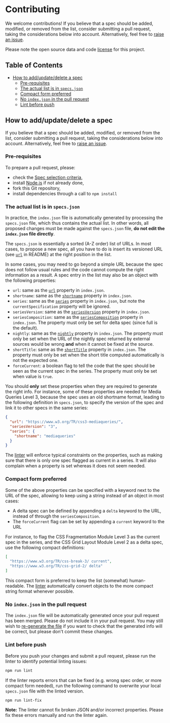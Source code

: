 # Contributing

We welcome contributions! If you believe that a spec should be added, modified,
or removed from the list, consider submitting a pull request, taking the
considerations below into account. Alternatively, feel free to [raise an
issue](https://github.com/w3c/browser-specs/issues/new).

Please note the open source data and code [license](LICENSE.md) for this
project.


## Table of Contents

- [How to add/update/delete a spec](#how-to-addupdatedelete-a-spec)
  - [Pre-requisites](#pre-requisites)
  - [The actual list is in `specs.json`](#the-actual-list-is-in-specsjson)
  - [Compact form preferred](#compact-form-preferred)
  - [No `index.json` in the pull request](#no-indexjson-in-the-pull-request)
  - [Lint before push](#lint-before-push)


## How to add/update/delete a spec

If you believe that a spec should be added, modified, or removed from the list,
consider submitting a pull request, taking the considerations below into
account. Alternatively, feel free to [raise an
issue](https://github.com/w3c/browser-specs/issues/new).

### Pre-requisites

To prepare a pull request, please:
- check the [Spec selection criteria](README.md#spec-selection-criteria),
- install [Node.js](https://nodejs.org/en/) if not already done,
- fork this Git repository,
- install dependencies through a call to `npm install`


### The actual list is in `specs.json`

In practice, the `index.json` file is automatically generated by processing the
`specs.json` file, which thus contains the actual list. In other words, all
proposed changes must be made against the `specs.json` file, **do not edit the
`index.json` file directly**.

The `specs.json` is essentially a sorted (A-Z order) list of URLs. In most
cases, to propose a new spec, all you have to do is insert its versioned URL
(see [`url`](README.md#url) in README) at the right position in the list.

In some cases, you may need to go beyond a simple URL because the spec does not
follow usual rules and the code cannot compute the right information as a
result. A spec entry in the list may also be an object with the following
properties:

- `url`: same as the [`url`](README.md#url) property in `index.json`.
- `shortname`: same as the [`shortname`](README.md#shortname) property in
`index.json`.
- `series`: same as the [`series`](README.md#series) property in `index.json`,
but note the `currentSpecification` property will be ignored.
- `seriesVersion`: same as the [`seriesVersion`](README.md#seriesversion)
property in `index.json`.
- `seriesComposition`: same as the [`seriesComposition`](README.md#seriesComposition)
property in `index.json`. The property must only be set for delta spec (since
full is the default).
- `nightly`: same as the [`nightly`](README.md#nightly) property in
`index.json`. The property must only be set when the URL of the nightly spec
returned by external sources would be wrong **and** when it cannot be fixed at
the source.
- `shortTitle`: same as the [`shortTitle`](README.md#shorttitle) property in
`index.json`. The property must only be set when the short title computed
automatically is not the expected one.
- `forceCurrent`: a boolean flag to tell the code that the spec should be seen
as the current spec in the series. The property must only be set when value is
`true`.

You should **only** set these properties when they are required to generate the
right info. For instance, some of these properties are needed for Media Queries
Level 3, because the spec uses an old shortname format, leading to the following
definition in `specs.json`, to specify the version of the spec and link it to
other specs in the same series:

```json
{
  "url": "https://www.w3.org/TR/css3-mediaqueries/",
  "seriesVersion": "3",
  "series": {
    "shortname": "mediaqueries"
  }
}
```

The [linter](#lint-before-push) will enforce typical constraints on the
properties, such as making sure that there is only one spec flagged as current
in a series. It will also complain when a property is set whereas it does not
seem needed.


### Compact form preferred

Some of the above properties can be specified with a keyword next to the URL of
the spec, allowing to keep using a string instead of an object in most cases:
- A delta spec can be defined by appending a `delta` keyword to the URL, instead
of through the `seriesComposition`.
- The `forceCurrent` flag can be set by appending a `current` keyword to the URL

For instance, to flag the CSS Fragmentation Module Level 3 as the current spec
in the series, and the CSS Grid Layout Module Level 2 as a delta spec, use the
following compact definitions:

```json
[
  "https://www.w3.org/TR/css-break-3/ current",
  "https://www.w3.org/TR/css-grid-2/ delta"
]
```

This compact form is preferred to keep the list (somewhat) human-readable. The
[linter](#lint-before-push) automatically convert objects to the more compact
string format whenever possible.


### No `index.json` in the pull request

The `index.json` file will be automatically generated once your pull request has
been merged. Please do not include it in your pull request. You may still wish
to [re-generate the file](README.md#how-to-generate-indexjson-manually) if you
want to check that the generated info will be correct, but please don't commit
these changes.


### Lint before push

Before you push your changes and submit a pull request, please run the linter
to identify potential linting issues:

```bash
npm run lint
```

If the linter reports errors that can be fixed (e.g. wrong spec order, or more
compact form needed), run the following command to overwrite your local
`specs.json` file with the linted version.

```bash
npm run lint-fix
```

**Note:** The linter cannot fix broken JSON and/or incorrect properties. Please
fix these errors manually and run the linter again.